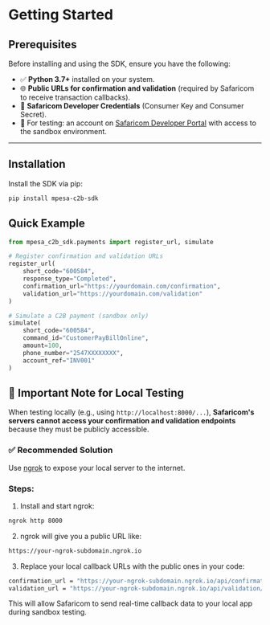 # Getting Started

## Prerequisites

Before installing and using the SDK, ensure you have the following:

- ✅ **Python 3.7+** installed on your system.
- 🌐 **Public URLs for confirmation and validation** (required by Safaricom to receive transaction callbacks).
- 🔐 **Safaricom Developer Credentials** (Consumer Key and Consumer Secret).
- 🧪 For testing: an account on [Safaricom Developer Portal](https://developer.safaricom.co.ke/) with access to the sandbox environment.

---

## Installation

Install the SDK via pip:

```bash
pip install mpesa-c2b-sdk
```

## Quick Example
```python
from mpesa_c2b_sdk.payments import register_url, simulate

# Register confirmation and validation URLs
register_url(
    short_code="600584",
    response_type="Completed",
    confirmation_url="https://yourdomain.com/confirmation",
    validation_url="https://yourdomain.com/validation"
)

# Simulate a C2B payment (sandbox only)
simulate(
    short_code="600584",
    command_id="CustomerPayBillOnline",
    amount=100,
    phone_number="2547XXXXXXXX",
    account_ref="INV001"
)

```


## 📌 Important Note for Local Testing

When testing locally (e.g., using `http://localhost:8000/...`), **Safaricom's servers cannot access your confirmation and validation endpoints** because they must be publicly accessible.

### ✅ Recommended Solution

Use [ngrok](https://ngrok.com/) to expose your local server to the internet.

### Steps:

1. Install and start ngrok:

```bash
ngrok http 8000
```

2. ngrok will give you a public URL like:

```bash
https://your-ngrok-subdomain.ngrok.io
``` 

3. Replace your local callback URLs with the public ones in your code:

```bash
confirmation_url = "https://your-ngrok-subdomain.ngrok.io/api/confirmation/"
validation_url = "https://your-ngrok-subdomain.ngrok.io/api/validation/"
```

This will allow Safaricom to send real-time callback data to your local app during sandbox testing.